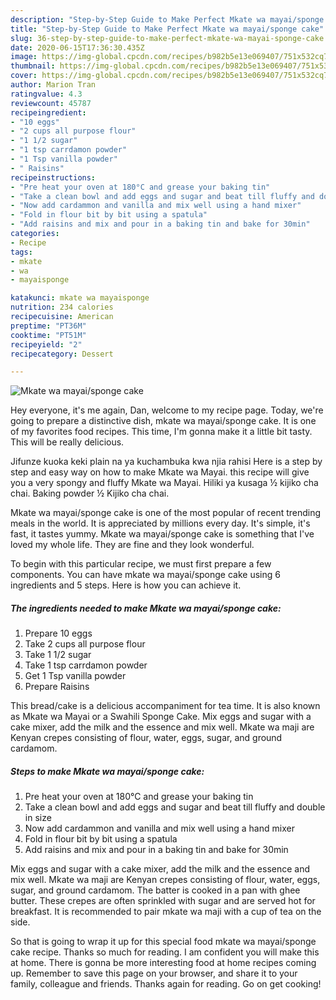 ```yaml
---
description: "Step-by-Step Guide to Make Perfect Mkate wa mayai/sponge cake"
title: "Step-by-Step Guide to Make Perfect Mkate wa mayai/sponge cake"
slug: 36-step-by-step-guide-to-make-perfect-mkate-wa-mayai-sponge-cake
date: 2020-06-15T17:36:30.435Z
image: https://img-global.cpcdn.com/recipes/b982b5e13e069407/751x532cq70/mkate-wa-mayaisponge-cake-recipe-main-photo.jpg
thumbnail: https://img-global.cpcdn.com/recipes/b982b5e13e069407/751x532cq70/mkate-wa-mayaisponge-cake-recipe-main-photo.jpg
cover: https://img-global.cpcdn.com/recipes/b982b5e13e069407/751x532cq70/mkate-wa-mayaisponge-cake-recipe-main-photo.jpg
author: Marion Tran
ratingvalue: 4.3
reviewcount: 45787
recipeingredient:
- "10 eggs"
- "2 cups all purpose flour"
- "1 1/2 sugar"
- "1 tsp carrdamon powder"
- "1 Tsp vanilla powder"
- " Raisins"
recipeinstructions:
- "Pre heat your oven at 180°C and grease your baking tin"
- "Take a clean bowl and add eggs and sugar and beat till fluffy and double in size"
- "Now add cardammon and vanilla and mix well using a hand mixer"
- "Fold in flour bit by bit using a spatula"
- "Add raisins and mix and pour in a baking tin and bake for 30min"
categories:
- Recipe
tags:
- mkate
- wa
- mayaisponge

katakunci: mkate wa mayaisponge 
nutrition: 234 calories
recipecuisine: American
preptime: "PT36M"
cooktime: "PT51M"
recipeyield: "2"
recipecategory: Dessert

---
```



![Mkate wa mayai/sponge cake](https://img-global.cpcdn.com/recipes/b982b5e13e069407/751x532cq70/mkate-wa-mayaisponge-cake-recipe-main-photo.jpg)

Hey everyone, it's me again, Dan, welcome to my recipe page. Today, we're going to prepare a distinctive dish, mkate wa mayai/sponge cake. It is one of my favorites food recipes. This time, I'm gonna make it a little bit tasty. This will be really delicious.

Jifunze kuoka keki plain na ya kuchambuka kwa njia rahisi Here is a step by step and easy way on how to make Mkate wa Mayai. this recipe will give you a very spongy and fluffy Mkate wa Mayai. Hiliki ya kusaga ½ kijiko cha chai. Baking powder ½ Kijiko cha chai.

Mkate wa mayai/sponge cake is one of the most popular of recent trending meals in the world. It is appreciated by millions every day. It's simple, it's fast, it tastes yummy. Mkate wa mayai/sponge cake is something that I've loved my whole life. They are fine and they look wonderful.


To begin with this particular recipe, we must first prepare a few components. You can have mkate wa mayai/sponge cake using 6 ingredients and 5 steps. Here is how you can achieve it.

<!--inarticleads1-->

##### The ingredients needed to make Mkate wa mayai/sponge cake:

1. Prepare 10 eggs
1. Take 2 cups all purpose flour
1. Take 1 1/2 sugar
1. Take 1 tsp carrdamon powder
1. Get 1 Tsp vanilla powder
1. Prepare  Raisins


This bread/cake is a delicious accompaniment for tea time. It is also known as Mkate wa Mayai or a Swahili Sponge Cake. Mix eggs and sugar with a cake mixer, add the milk and the essence and mix well. Mkate wa maji are Kenyan crepes consisting of flour, water, eggs, sugar, and ground cardamom. 

<!--inarticleads2-->

##### Steps to make Mkate wa mayai/sponge cake:

1. Pre heat your oven at 180°C and grease your baking tin
1. Take a clean bowl and add eggs and sugar and beat till fluffy and double in size
1. Now add cardammon and vanilla and mix well using a hand mixer
1. Fold in flour bit by bit using a spatula
1. Add raisins and mix and pour in a baking tin and bake for 30min


Mix eggs and sugar with a cake mixer, add the milk and the essence and mix well. Mkate wa maji are Kenyan crepes consisting of flour, water, eggs, sugar, and ground cardamom. The batter is cooked in a pan with ghee butter. These crepes are often sprinkled with sugar and are served hot for breakfast. It is recommended to pair mkate wa maji with a cup of tea on the side. 

So that is going to wrap it up for this special food mkate wa mayai/sponge cake recipe. Thanks so much for reading. I am confident you will make this at home. There is gonna be more interesting food at home recipes coming up. Remember to save this page on your browser, and share it to your family, colleague and friends. Thanks again for reading. Go on get cooking!
